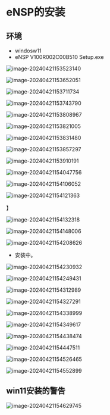 # eNSP的安装





## 环境

- windosw11
- eNSP V100R002C00B510 Setup.exe







![image-20240421153523140](02eNSP的安装.assets/image-20240421153523140.png)









![image-20240421153652051](02eNSP的安装.assets/image-20240421153652051.png)







![image-20240421153711734](02eNSP的安装.assets/image-20240421153711734.png)







![image-20240421153743790](02eNSP的安装.assets/image-20240421153743790.png)







![image-20240421153808967](02eNSP的安装.assets/image-20240421153808967.png)







![image-20240421153821005](02eNSP的安装.assets/image-20240421153821005.png)





![image-20240421153831480](02eNSP的安装.assets/image-20240421153831480.png)





![image-20240421153857297](02eNSP的安装.assets/image-20240421153857297.png)





![image-20240421153910191](02eNSP的安装.assets/image-20240421153910191.png)







![image-20240421154047756](02eNSP的安装.assets/image-20240421154047756.png)







![image-20240421154106052](02eNSP的安装.assets/image-20240421154106052.png)







![image-20240421154121363](02eNSP的安装.assets/image-20240421154121363.png)



】



![image-20240421154132318](02eNSP的安装.assets/image-20240421154132318.png)







![image-20240421154148006](02eNSP的安装.assets/image-20240421154148006.png)







![image-20240421154208626](02eNSP的安装.assets/image-20240421154208626.png)



- 安装中。

![image-20240421154230932](02eNSP的安装.assets/image-20240421154230932.png)





![image-20240421154249431](02eNSP的安装.assets/image-20240421154249431.png)







![image-20240421154312989](02eNSP的安装.assets/image-20240421154312989.png)





![image-20240421154327291](02eNSP的安装.assets/image-20240421154327291.png)





![image-20240421154338999](02eNSP的安装.assets/image-20240421154338999.png)





![image-20240421154349617](02eNSP的安装.assets/image-20240421154349617.png)





![image-20240421154438474](02eNSP的安装.assets/image-20240421154438474.png)





![image-20240421154447511](02eNSP的安装.assets/image-20240421154447511.png)





![image-20240421154526465](02eNSP的安装.assets/image-20240421154526465.png)







![image-20240421154552899](02eNSP的安装.assets/image-20240421154552899.png)







## win11安装的警告



![image-20240421154629745](02eNSP的安装.assets/image-20240421154629745.png)
